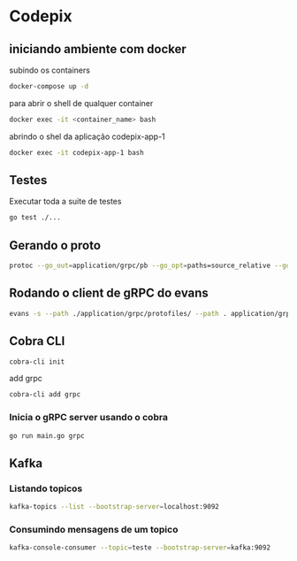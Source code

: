 # Codepix

## iniciando ambiente com docker

subindo os containers

```bash
docker-compose up -d
```

para abrir o shell de qualquer container

```bash
docker exec -it <container_name> bash
```

abrindo o shel da aplicação codepix-app-1

```bash
docker exec -it codepix-app-1 bash
```

## Testes

Executar toda a suite de testes

```bash
go test ./...
```

## Gerando o proto

```bash
protoc --go_out=application/grpc/pb --go_opt=paths=source_relative --go-grpc_out=application/grpc/pb --go-grpc_opt=paths=source_relative --proto_path=application/grpc/protofiles application/grpc/protofiles/*.proto
```

## Rodando o client de gRPC do evans

```bash
evans -s --path ./application/grpc/protofiles/ --path . application/grpc/protofiles/pixkey.proto  
```

## Cobra CLI

``` bash
cobra-cli init 
```

add grpc

``` bash
cobra-cli add grpc
```

### Inicia o gRPC server usando o cobra

``` bash
go run main.go grpc
```


## Kafka

### Listando topicos

``` bash
kafka-topics --list --bootstrap-server=localhost:9092
```

### Consumindo mensagens de um topico

``` bash
kafka-console-consumer --topic=teste --bootstrap-server=kafka:9092
```